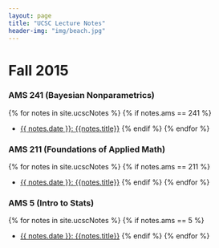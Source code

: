 ```yaml
---
layout: page
title: "UCSC Lecture Notes"
header-img: "img/beach.jpg"
---
```


# Fall 2015

### AMS 241 (Bayesian Nonparametrics)
{% for notes in site.ucscNotes %}
  {% if notes.ams == 241 %}
  - [{{ notes.date }}: {{notes.title}}]({{notes.url}})
  {% endif %}
{% endfor %}

### AMS 211 (Foundations of Applied Math)
{% for notes in site.ucscNotes %}
  {% if notes.ams == 211 %}
  - [{{ notes.date }}: {{notes.title}}]({{notes.url}})
  {% endif %}
{% endfor %}

### AMS 5 (Intro to Stats)
{% for notes in site.ucscNotes %}
  {% if notes.ams == 5 %}
  - [{{ notes.date }}: {{notes.title}}]({{notes.url}})
  {% endif %}
{% endfor %}

<!--http://jekyllrb.com/docs/collections/-->
